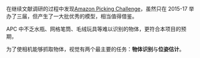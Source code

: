 在继续文献调研的过程中发现[Amazon Picking Challenge](https://amazonpickingchallenge.org)，虽然只在 2015-17 举办了三届，但产生了一大批优秀的模型，相当值得借鉴。

APC 中不乏水瓶、网格笔筒、毛绒玩具等难以识别的物体，更符合本项目的预期，

为了使相机能够抓取物体，视觉有两个最主要的任务：**物体识别**与**位姿估计**。
